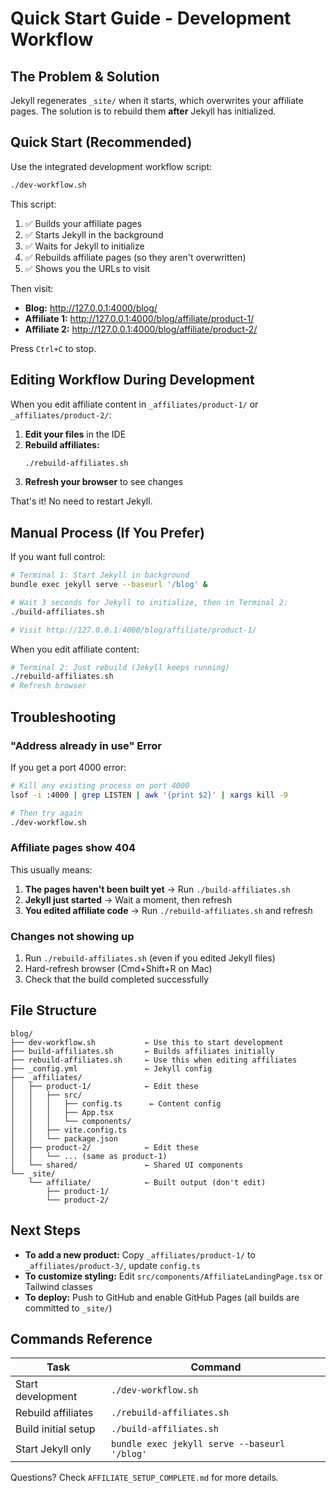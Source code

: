 # Quick Start Guide - Development Workflow

## The Problem & Solution

Jekyll regenerates `_site/` when it starts, which overwrites your affiliate pages. The solution is to rebuild them **after** Jekyll has initialized.

## Quick Start (Recommended)

Use the integrated development workflow script:

```bash
./dev-workflow.sh
```

This script:
1. ✅ Builds your affiliate pages
2. ✅ Starts Jekyll in the background
3. ✅ Waits for Jekyll to initialize
4. ✅ Rebuilds affiliate pages (so they aren't overwritten)
5. ✅ Shows you the URLs to visit

Then visit:
- **Blog:** http://127.0.0.1:4000/blog/
- **Affiliate 1:** http://127.0.0.1:4000/blog/affiliate/product-1/
- **Affiliate 2:** http://127.0.0.1:4000/blog/affiliate/product-2/

Press `Ctrl+C` to stop.

## Editing Workflow During Development

When you edit affiliate content in `_affiliates/product-1/` or `_affiliates/product-2/`:

1. **Edit your files** in the IDE
2. **Rebuild affiliates:**
   ```bash
   ./rebuild-affiliates.sh
   ```
3. **Refresh your browser** to see changes

That's it! No need to restart Jekyll.

## Manual Process (If You Prefer)

If you want full control:

```bash
# Terminal 1: Start Jekyll in background
bundle exec jekyll serve --baseurl '/blog' &

# Wait 3 seconds for Jekyll to initialize, then in Terminal 2:
./build-affiliates.sh

# Visit http://127.0.0.1:4000/blog/affiliate/product-1/
```

When you edit affiliate content:
```bash
# Terminal 2: Just rebuild (Jekyll keeps running)
./rebuild-affiliates.sh
# Refresh browser
```

## Troubleshooting

### "Address already in use" Error

If you get a port 4000 error:

```bash
# Kill any existing process on port 4000
lsof -i :4000 | grep LISTEN | awk '{print $2}' | xargs kill -9

# Then try again
./dev-workflow.sh
```

### Affiliate pages show 404

This usually means:
1. **The pages haven't been built yet** → Run `./build-affiliates.sh`
2. **Jekyll just started** → Wait a moment, then refresh
3. **You edited affiliate code** → Run `./rebuild-affiliates.sh` and refresh

### Changes not showing up

1. Run `./rebuild-affiliates.sh` (even if you edited Jekyll files)
2. Hard-refresh browser (Cmd+Shift+R on Mac)
3. Check that the build completed successfully

## File Structure

```
blog/
├── dev-workflow.sh           ← Use this to start development
├── build-affiliates.sh       ← Builds affiliates initially
├── rebuild-affiliates.sh     ← Use this when editing affiliates
├── _config.yml               ← Jekyll config
├── _affiliates/
│   ├── product-1/            ← Edit these
│   │   ├── src/
│   │   │   ├── config.ts      ← Content config
│   │   │   ├── App.tsx
│   │   │   └── components/
│   │   ├── vite.config.ts
│   │   └── package.json
│   ├── product-2/            ← Edit these
│   │   └── ... (same as product-1)
│   └── shared/               ← Shared UI components
└── _site/
    └── affiliate/            ← Built output (don't edit)
        ├── product-1/
        └── product-2/
```

## Next Steps

- **To add a new product:** Copy `_affiliates/product-1/` to `_affiliates/product-3/`, update `config.ts`
- **To customize styling:** Edit `src/components/AffiliateLandingPage.tsx` or Tailwind classes
- **To deploy:** Push to GitHub and enable GitHub Pages (all builds are committed to `_site/`)

## Commands Reference

| Task | Command |
|------|---------|
| Start development | `./dev-workflow.sh` |
| Rebuild affiliates | `./rebuild-affiliates.sh` |
| Build initial setup | `./build-affiliates.sh` |
| Start Jekyll only | `bundle exec jekyll serve --baseurl '/blog'` |

Questions? Check `AFFILIATE_SETUP_COMPLETE.md` for more details.
